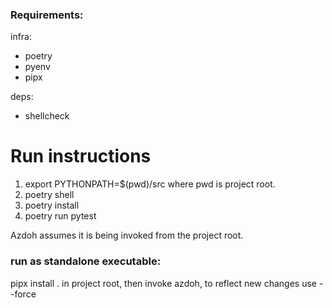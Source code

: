 ### Requirements:
infra:
- poetry
- pyenv
- pipx

deps:
- shellcheck


# Run instructions

1. export PYTHONPATH=$(pwd)/src where pwd is project root.
2. poetry shell
3. poetry install
4. poetry run pytest


Azdoh assumes it is being invoked from the project root.


### run as standalone executable:
pipx install . in project root, then invoke azdoh, to reflect new changes use --force
